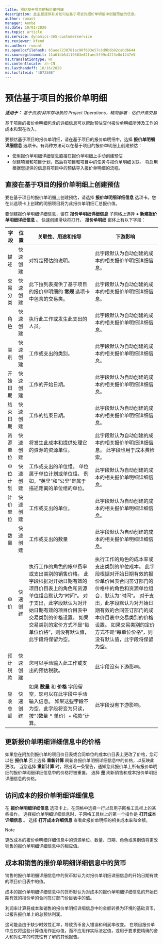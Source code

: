 ```yaml
---
title: 预估基于项目的报价单明细
description: 此主题提供有关如何在基于项目的报价单明细中创建预估的信息。
author: rumant
manager: Annbe
ms.date: 10/01/2020
ms.topic: article
ms.service: dynamics-365-customerservice
ms.reviewer: kfend
ms.author: rumant
ms.openlocfilehash: 65aee7238781ac90f603e57c6d9b0b92cabd6644
ms.sourcegitcommit: 11a61db54119503e82faec5f99c4273e8d1247e5
ms.translationtype: HT
ms.contentlocale: zh-CN
ms.lasthandoff: 10/16/2020
ms.locfileid: "4072508"
---
```

# <a name="estimating-a-project-based-quote-line"></a>预估基于项目的报价单明细

_**适用于：** 基于资源/非库存场景的 Project Operations，精简部署 - 估价开票交易_

基于项目的报价单明细包含的详细信息可以帮助预估交付报价单明细所涉及工作的成本和潜在收入。

要预估基于项目的报价单明细，请在基于项目的报价单明细中，选择 **报价单明细详细信息** 选项卡。有两种方法可以在基于项目的报价单明细上创建预估：

- 使用报价单明细详细信息直接在报价单明细上手动创建预估 
- 创建项目和项目计划，然后将项目和项目中的任务与报价单明细关联。 将启用根据您提供的信息将项目中的预估导入报价单明细的流程。

## <a name="create-estimates-directly-on-a-project-based-quote-line"></a>直接在基于项目的报价单明细上创建预估

要在基于项目的报价单明细上创建预估，请选择 **报价单明细详细信息** 选项卡。您在此选项卡上创建的明细项目将为此报价单明细汇总报价值。 

要创建报价单明细详细信息，请在 **报价单明细详细信息** 子网格上选择 **+ 新建报价单明细详细信息** 。 快速创建滑块将打开。 **报价单明细** 窗体上有以下字段：

| **字段** | **位置** | **关联性、用途和指导** | **下游影响** |
| --- | --- | --- | --- |
| 描述 | 快速创建 | 对特定预估的说明。 | 此字段默认为自动创建的成本的相关报价单明细详细信息。 |
| 交易分类 | 快速创建 | 此下拉列表提供了基于项目的报价单明细的 **常规** 选项卡中包含的交易类。  | 此字段默认为自动创建的成本的相关报价单明细详细信息。 |
| 角色 | 快速创建 | 执行此工作或发生此支出的人员。 | 此字段默认为自动创建的成本的相关报价单明细详细信息。 |
| 类别 | 快速创建 | 工作或支出的类别。 | 此字段默认为自动创建的成本的相关报价单明细详细信息。 |
| 开始日期 | 快速创建 | 工作的开始日期。 | 此字段默认为自动创建的成本的相关报价单明细详细信息。 |
| 结束日期 | 快速创建 | 工作的结束日期。 | 此字段默认为自动创建的成本的相关报价单明细详细信息。 |
| 资源单位 | 快速创建 | 将发生此成本和提供处理它的资源的资源单位。 | 此字段默认为自动创建的成本的相关报价单明细详细信息。 此字段也用于成本费检索。 |
| 单位计划 | 快速创建 | 工作或支出的单位组。 单位属于单位计划或单位组。 例如，“英里”和“公里”是属于描述距离的单位组的单位。 | 此字段默认为自动创建的成本的相关报价单明细详细信息。 |
| 计价单位 | 快速创建 | 工作或支出的单位。 | 此字段默认为自动创建的成本的相关报价单明细详细信息。 |
| 数量 | 快速创建 | 工作或支出的数量 | 此字段默认为自动创建的成本的相关报价单明细详细信息。 |
| 单价 | 快速创建 | 执行工作的角色的帐单费率或支出类别的销售价格。 此字段根据对开始日期有效的项目价目表上的角色和资源单位组合默认为“时间”。 对于支出，此字段默认为对开始日期有效的项目价目表中交易类别的价格设置。 如果交易类别的定价方式不是“每单位价格”，则没有默认值，此字段将保留为空。 | 执行工作的角色的成本率或支出类别的单位成本。 此字段根据对开始日期有效的报价单价目表合同签订部门的价格中的角色和资源单位组合，默认为“时间”。 对于支出，此字段默认为对开始日期有效的合同签订部门的成本价目表中交易类别的价格设置。 如果交易类别的定价方式不是“每单位价格”，则没有默认值，此字段将保留为空。 |
| 预计税款 | 快速创建 | 您可以手动输入此工作或支出的预估税款。 | 此字段没有下游影响。 |
| 应收总额 | 快速创建 | 如果 **数量** 和 **价格** 字段留空，您可以在此字段中手动输入信息。 如果这些字段不为空，此字段将变为只读，按“（数量 \* 单价）+ 税款”计算。 | 此字段没有下游影响。 |

## <a name="update-prices-on-quote-line-details"></a>更新报价单明细详细信息中的价格

如果您在附加到报价单的项目价目表或合同单位的成本价目表上更改了价格，您可以在 **报价单** 页上选择 **重新计算** 刷新各报价单明细详细信息中的价格，以反映此更改。 当您选择 **重新计算** 时，将出现一条警告，通知您此报价单上所有报价单明细的报价单明细详细信息中的价格将被重置。 选择 **是** 刷新销售和成本报价单明细详细信息的价格。

## <a name="access-quote-line-details-for-cost"></a>访问成本的报价单明细详细信息

在 **报价单明细详细信息** 选项卡上，在网格中选择一行以启用子网格工具栏上的某些操作。 选择报价单明细详细信息时，子网格工具栏上的第一个操作是 **打开成本详细信息** 。 选择 **打开成本详细信息** 查看此报价单明细的相关成本率和金额。

> [!NOTE]
> 更改成本的报价单明细详细信息中的资源单位、数量、日期、角色或类别值将更改销售的报价单明细详细信息中的相应值。
## <a name="currency-on-quote-line-details-for-cost-and-sales"></a>成本和销售的报价单明细详细信息中的货币

销售的报价单明细详细信息中的货币默认为对报价单明细详细信息的开始日期有效的项目价目表中的值。

成本的报价单明细详细信息中的货币默认为对成本的报价单明细详细信息的开始日期有效的报价单的合同签订部门价目表中的值。

利润率计算将成本和销售的报价单明细详细信息中的金额转换为环境的基础货币，以报告报价单上的总预估利润。

这可能会由于缺少时效性汇率，导致货币舍入错误和利润率改变。 在项目报价单中应仅将这些计算值用作近似值，而不应用作实际法定值，或用于要求更精确的舍入和对汇率的时效性有了解的其他报告。
